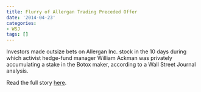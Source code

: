 ```yaml
---
title: Flurry of Allergan Trading Preceded Offer
date: '2014-04-23'
categories:
- WSJ
tags: []
---
```

Investors made outsize bets on Allergan Inc. stock in the 10 days during which activist hedge-fund manager William Ackman was privately accumulating a stake in the Botox maker, according to a Wall Street Journal analysis.

Read the full story [here](https://www.wsj.com/articles/flurry-of-allergan-trading-preceded-offer-1398211581).